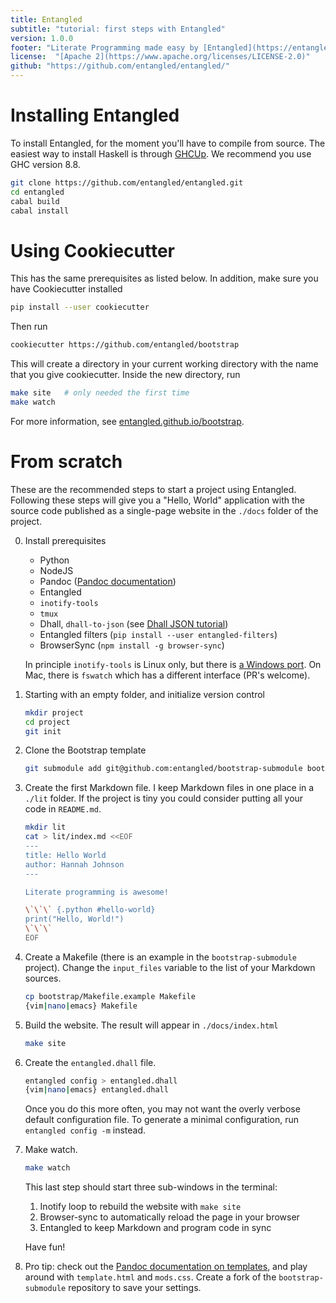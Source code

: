 ```yaml
---
title: Entangled
subtitle: "tutorial: first steps with Entangled"
version: 1.0.0
footer: "Literate Programming made easy by [Entangled](https://entangled.github.io)!"
license:  "[Apache 2](https://www.apache.org/licenses/LICENSE-2.0)"
github: "https://github.com/entangled/entangled/"
---
```


# Installing Entangled
To install Entangled, for the moment you'll have to compile from source. The easiest way to install Haskell is through [GHCUp](https://www.haskell.org/ghcup/). We recommend you use GHC version 8.8.

```bash
git clone https://github.com/entangled/entangled.git
cd entangled
cabal build
cabal install
```

# Using Cookiecutter
This has the same prerequisites as listed below. In addition, make sure you have Cookiecutter installed

```bash
pip install --user cookiecutter
```

Then run

```bash
cookiecutter https://github.com/entangled/bootstrap
```

This will create a directory in your current working directory with the name that you give cookiecutter.
Inside the new directory, run

```bash
make site   # only needed the first time
make watch
```

For more information, see [entangled.github.io/bootstrap](https://entangled.github.io/bootstrap).

# From scratch
These are the recommended steps to start a project using Entangled. Following these steps will give you a "Hello, World" application with the source code published as a single-page website in the `./docs` folder of the project.

0. Install prerequisites
    - Python
    - NodeJS
    - Pandoc ([Pandoc documentation](https://pandoc.org/MANUAL.html))
    - Entangled
    - `inotify-tools`
    - `tmux`
    - Dhall, `dhall-to-json` (see [Dhall JSON tutorial](https://docs.dhall-lang.org/tutorials/Getting-started_Generate-JSON-or-YAML.html))
    - Entangled filters (`pip install --user entangled-filters`)
    - BrowserSync (`npm install -g browser-sync`)

   In principle `inotify-tools` is Linux only, but there is [a Windows port](https://github.com/thekid/inotify-win). On Mac, there is `fswatch` which has a different interface (PR's welcome).

1. Starting with an empty folder, and initialize version control

   ~~~bash
   mkdir project
   cd project
   git init
   ~~~

2. Clone the Bootstrap template

   ```bash
   git submodule add git@github.com:entangled/bootstrap-submodule bootstrap
   ```

3. Create the first Markdown file. I keep Markdown files in one place in a `./lit` folder. If the project is tiny you could consider putting all your code in `README.md`.

   ~~~bash
   mkdir lit
   cat > lit/index.md <<EOF
   ---
   title: Hello World
   author: Hannah Johnson
   ---
   
   Literate programming is awesome!
   
   \`\`\` {.python #hello-world}
   print("Hello, World!")
   \`\`\`
   EOF
   ~~~

4. Create a Makefile (there is an example in the `bootstrap-submodule` project). Change the `input_files` variable to the list of your Markdown sources.

   ```bash
   cp bootstrap/Makefile.example Makefile
   {vim|nano|emacs} Makefile
   ```

5. Build the website. The result will appear in `./docs/index.html`

   ```bash
   make site
   ```

6. Create the `entangled.dhall` file.

   ```bash
   entangled config > entangled.dhall
   {vim|nano|emacs} entangled.dhall
   ```
   Once you do this more often, you may not want the overly verbose default configuration file. To generate a minimal configuration, run `entangled config -m` instead.

7. Make watch.

   ```bash
   make watch
   ```

   This last step should start three sub-windows in the terminal:
     1. Inotify loop to rebuild the website with `make site`
     2. Browser-sync to automatically reload the page in your browser
     3. Entangled to keep Markdown and program code in sync

   Have fun!

8. Pro tip: check out the [Pandoc documentation on templates](https://pandoc.org/MANUAL.html#templates), and play around with `template.html` and `mods.css`. Create a fork of the `bootstrap-submodule` repository to save your settings.


